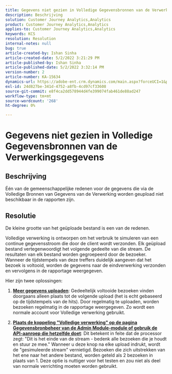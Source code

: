 ```yaml
---
title: Gegevens niet gezien in Volledige Gegevensbronnen van de Verwerkingsgegevens
description: Beschrijving
solution: Customer Journey Analytics,Analytics
product: Customer Journey Analytics,Analytics
applies-to: Customer Journey Analytics,Analytics
keywords: KCS
resolution: Resolution
internal-notes: null
bug: true
article-created-by: Ishan Sinha
article-created-date: 5/2/2022 3:21:29 PM
article-published-by: Ishan Sinha
article-published-date: 5/2/2022 3:32:14 PM
version-number: 2
article-number: KA-15634
dynamics-url: https://adobe-ent.crm.dynamics.com/main.aspx?forceUCI=1&pagetype=entityrecord&etn=knowledgearticle&id=a08c6085-2bca-ec11-a7b5-6045bd00dca1
exl-id: 24d827be-341d-4752-a8fb-4cd97cf33608
source-git-commit: e8f4ca2dd578944d4fe399074fab461de88ad247
workflow-type: tm+mt
source-wordcount: '268'
ht-degree: 0%

---
```


# Gegevens niet gezien in Volledige Gegevensbronnen van de Verwerkingsgegevens

## Beschrijving


Één van de gemeenschappelijke redenen voor de gegevens die via de Volledige Bronnen van Gegevens van de Verwerking worden geupload niet beschikbaar in de rapporten zijn.


## Resolutie


De kleine grootte van het geüploade bestand is een van de redenen.

Volledige verwerking is ontworpen om het verbruik te simuleren van een continue gegevensstroom die door de client wordt verzonden. Elk geüpload bestand vertegenwoordigt het volgende gedeelte van die stream. De resultaten van elk bestand worden gegroepeerd door de bezoeker. Wanneer de tijdstempels van deze treffers duidelijk aangeven dat het bezoek is voltooid, worden de gegevens naar de eindverwerking verzonden en vervolgens in de rapportage weergegeven.

Hier zijn twee oplossingen:

1. <u><b>Meer gegevens uploaden</b></u>: Gedeeltelijk voltooide bezoeken vinden doorgaans alleen plaats tot de volgende upload (het is echt gebaseerd op de tijdstempels van de hits). Door regelmatig te uploaden, worden bezoeken regelmatig in de rapportage weergegeven. Zo wordt een normale account voor Volledige verwerking gebruikt.

2. <u><b>Plaats de koppeling &quot;Volledige verwerking&quot; op de pagina Gegevensbronbeheer van de Admin Module-module of gebruik de API-aanroep die hetzelfde doet</b></u>: Dit betekent in feite dat de processor zegt: &quot;Dit is het einde van de stream - bedenk alle bezoeken die je houdt en stuur ze mee.&quot; Wanneer u deze knop na elke upload indrukt, wordt de &quot;gesimuleerde stream&quot; vernietigd. Bezoeken die zich uitstrekken van het ene naar het andere bestand, worden geteld als 2 bezoeken in plaats van 1. Deze optie is nuttiger voor het testen en zou niet als deel van normale verrichting moeten worden gebruikt.

